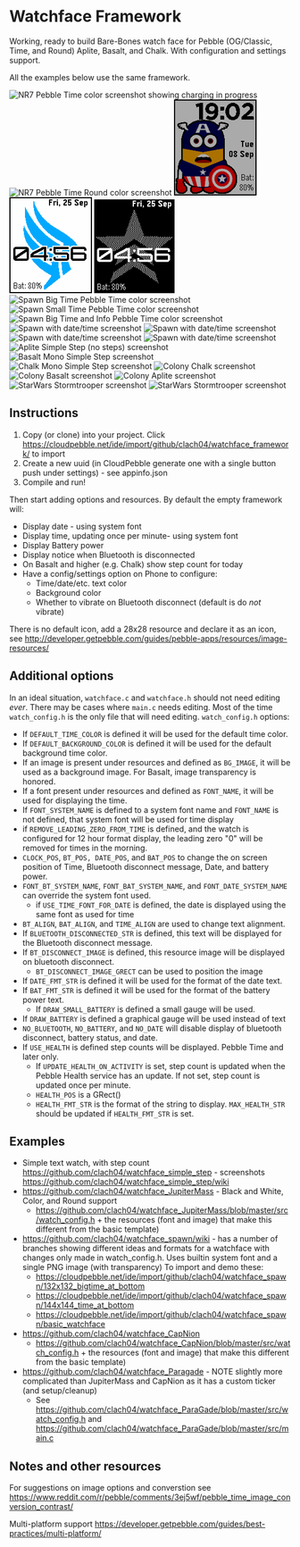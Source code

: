 Watchface Framework
===================

Working, ready to build Bare-Bones watch face for Pebble (OG/Classic, Time, and Round) Aplite, Basalt, and Chalk. With configuration and settings support.

All the examples below use the same framework.

<img src="https://raw.githubusercontent.com/clach04/watchface_JupiterMass/master/screenshots/basalt_charging.png" alt="NR7 Pebble Time color screenshot showing charging in progress"> 
<img src="https://raw.githubusercontent.com/clach04/watchface_JupiterMass/master/screenshots/chalk_round.png" alt="NR7 Pebble Time Round color screenshot">
<img src="https://raw.githubusercontent.com/clach04/watchface_CapNion/master/screenshots/basalt_emu_screenshot_001.png" alt="Capinion Pebble Time color screenshot">
<img src="https://raw.githubusercontent.com/clach04/watchface_Paragade/master/screenshots/basalt_paragon_001.png" alt="Paragade Pebble Time color screenshot">
<img src="https://raw.githubusercontent.com/clach04/watchface_Paragade/master/screenshots/aplite_renegade_001.png" alt="Paragade Original Pebble Mono screenshot">
<img src="https://raw.githubusercontent.com/wiki/clach04/watchface_spawn/images/132x132_bigtime_at_bottom.png" alt="Spawn Big Time  Pebble Time color screenshot">
<img src="https://raw.githubusercontent.com/wiki/clach04/watchface_spawn/images/144x144_time_at_bottom.png" alt="Spawn Small Time  Pebble Time color screenshot">
<img src="https://raw.githubusercontent.com/wiki/clach04/watchface_spawn/images/basic_watchface.png" alt="Spawn Big Time and Info  Pebble Time color screenshot">
<img src="https://raw.githubusercontent.com/wiki/clach04/watchface_spawn/images/120x120_spawn_battery_text_and_date.png" alt="Spawn with date/time screenshot">
<img src="https://raw.githubusercontent.com/wiki/clach04/watchface_spawn/images/120x120_spawn_battery_drawn_and_date.png" alt="Spawn with date/time screenshot">
<img src="https://raw.githubusercontent.com/wiki/clach04/watchface_spawn/images/120x120_spawn_battery_text_and_date_bw.png" alt="Spawn with date/time screenshot">
<img src="https://raw.githubusercontent.com/wiki/clach04/watchface_spawn/images/120x120_spawn_battery_text_and_date_br.png" alt="Spawn with date/time screenshot">
<img src="https://raw.githubusercontent.com/wiki/clach04/watchface_simple_step/screenshots/aplite_no_step_count.png" alt="Aplite Simple Step (no steps) screenshot">
<img src="https://raw.githubusercontent.com/wiki/clach04/watchface_simple_step/screenshots/mono_step_count.png" alt="Basalt Mono Simple Step screenshot">
<img src="https://raw.githubusercontent.com/wiki/clach04/watchface_simple_step/screenshots/mono_chalk_step_count.png" alt="Chalk Mono Simple Step screenshot">
<img src="https://raw.githubusercontent.com/wiki/clach04/watchface_colony/images/180x180_chalk.png" alt="Colony Chalk screenshot">
<img src="https://raw.githubusercontent.com/wiki/clach04/watchface_colony/images/132x132_basalt.png" alt="Colony Basalt screenshot">
<img src="https://raw.githubusercontent.com/wiki/clach04/watchface_colony/images/132x132_aplite.png" alt="Colony Aplite screenshot">
<img src="https://raw.githubusercontent.com/wiki/clach04/watchface_storm_trooper/screenshots/vector_outline_white.png" alt="StarWars Stormtrooper screenshot">
<img src="https://raw.githubusercontent.com/wiki/clach04/watchface_storm_trooper/screenshots/vector_opaque_black.png" alt="StarWars Stormtrooper screenshot">


Instructions
------------

  1. Copy (or clone) into your project. Click https://cloudpebble.net/ide/import/github/clach04/watchface_framework/ to import
  2. Create a new uuid (in CloudPebble generate one with a single button push under settings) - see appinfo.json
  3. Compile and run!

Then start adding options and resources. By default the empty framework will:

  * Display date - using system font
  * Display time, updating once per minute- using system font
  * Display Battery power
  * Display notice when Bluetooth is disconnected
  * On Basalt and higher (e.g. Chalk) show step count for today
  * Have a config/settings option on Phone to configure:
      * Time/date/etc. text color
      * Background color
      * Whether to vibrate on Bluetooth disconnect (default is do *not* vibrate)

There is no default icon, add a 28x28 resource and declare it as an icon, see http://developer.getpebble.com/guides/pebble-apps/resources/image-resources/

Additional options
------------------

In an ideal situation, `watchface.c` and `watchface.h` should not need editing *ever*. There may be cases where `main.c` needs editing. Most of the time `watch_config.h` is the only file that will need editing. `watch_config.h` options:

  * If `DEFAULT_TIME_COLOR` is defined it will be used for the default time color.
  * If `DEFAULT_BACKGROUND_COLOR` is defined it will be used for the default background time color.
  * If an image is present under resources and defined as `BG_IMAGE`, it will be used as a background image. For Basalt, image transparency is honored.
  * If a font  present under resources and  defined as `FONT_NAME`, it will be used for displaying the time.
  * If `FONT_SYSTEM_NAME` is defined to a system font name and `FONT_NAME` is not defined, that system font will be used for time display
  * if `REMOVE_LEADING_ZERO_FROM_TIME` is defined, and the watch is configured for 12 hour format display, the leading zero "0" will be removed for times in the morning.
  * `CLOCK_POS`, `BT_POS, DATE_POS`, and `BAT_POS` to change the on screen position of Time, Bluetooth disconnect message, Date, and battery power.
  * `FONT_BT_SYSTEM_NAME`, `FONT_BAT_SYSTEM_NAME`, and `FONT_DATE_SYSTEM_NAME` can override the system font used.
      * if `USE_TIME_FONT_FOR_DATE` is defined, the date is displayed using the same font as used for time
  * `BT_ALIGN`, `BAT_ALIGN`, and `TIME_ALIGN` are used to change text alignment.
  * If `BLUETOOTH_DISCONNECTED_STR` is defined, this text will be displayed for the Bluetooth disconnect message.
  * If `BT_DISCONNECT_IMAGE` is defined, this resource image will be displayed on bluetooth disconnect.
      * `BT_DISCONNECT_IMAGE_GRECT` can be used to position the image
  * If `DATE_FMT_STR` is defined it will be used for the format of the date text.
  * If `BAT_FMT_STR` is defined it will be used for the format of the battery power text.
      * If `DRAW_SMALL_BATTERY` is defined a small gauge will be used.
  * If `DRAW_BATTERY` is defined a graphical gauge will be used instead of text
  * `NO_BLUETOOTH`, `NO_BATTERY`, and `NO_DATE` will disable display of bluetooth disconnect, battery status, and date.
  * If `USE_HEALTH` is defined step counts will be displayed. Pebble Time and later only.
      * If `UPDATE_HEALTH_ON_ACTIVITY` is set, step count is updated when the Pebble Health service has an update. If not set, step count is updated once per minute.
      * `HEALTH_POS` is a GRect()
      * `HEALTH_FMT_STR` is the format of the string to display. `MAX_HEALTH_STR` should be updated if `HEALTH_FMT_STR` is set.

Examples
--------

  * Simple text watch, with step count https://github.com/clach04/watchface_simple_step - screenshots https://github.com/clach04/watchface_simple_step/wiki
  * https://github.com/clach04/watchface_JupiterMass - Black and White, Color, and Round support
      * https://github.com/clach04/watchface_JupiterMass/blob/master/src/watch_config.h + the resources (font and image) that make this different from the basic template)
  * https://github.com/clach04/watchface_spawn/wiki - has a number of branches showing different ideas and formats for a watchface with changes only made in watch_config.h. Uses builtin system font and a single PNG image (with transparency) To import and demo these:
      * https://cloudpebble.net/ide/import/github/clach04/watchface_spawn/132x132_bigtime_at_bottom
      * https://cloudpebble.net/ide/import/github/clach04/watchface_spawn/144x144_time_at_bottom
      * https://cloudpebble.net/ide/import/github/clach04/watchface_spawn/basic_watchface
  * https://github.com/clach04/watchface_CapNion
      * https://github.com/clach04/watchface_CapNion/blob/master/src/watch_config.h + the resources (font and image) that make this different from the basic template)
  * https://github.com/clach04/watchface_Paragade - NOTE slightly more complicated than JupiterMass and CapNion as it has a custom ticker (and setup/cleanup)
      * See https://github.com/clach04/watchface_ParaGade/blob/master/src/watch_config.h and https://github.com/clach04/watchface_ParaGade/blob/master/src/main.c

Notes and other resources
-------------------------

For suggestions on image options and converstion see https://www.reddit.com/r/pebble/comments/3ej5wf/pebble_time_image_conversion_contrast/

Multi-platform support https://developer.getpebble.com/guides/best-practices/multi-platform/
